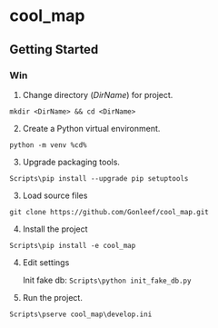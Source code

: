 # cool_map

## Getting Started

### Win
1. Change directory (*DirName*) for project.
```
mkdir <DirName> && cd <DirName>
```
2. Create a Python virtual environment.
```
python -m venv %cd%
```
3. Upgrade packaging tools.
```
Scripts\pip install --upgrade pip setuptools
```
3. Load source files
```
git clone https://github.com/Gonleef/cool_map.git
```
4. Install the project
```
Scripts\pip install -e cool_map
```
4. Edit settings 

   Init fake db: `Scripts\python init_fake_db.py`
5. Run the project.
```
Scripts\pserve cool_map\develop.ini
```